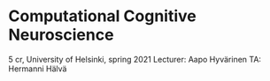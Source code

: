 # Computational Cognitive Neuroscience 
5 cr, University of Helsinki, spring 2021
Lecturer: Aapo Hyvärinen TA: Hermanni Hälvä
